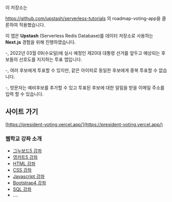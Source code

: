 이 저장소는 

https://github.com/upstash/serverless-tutorials 의 roadmap-voting-app을 클론하여 적용했습니다.

이 앱은 **Upstash** (Serverless Redis Database)를 데이터 저장소로 사용하는 **Next.js** 경험을 위해 진행하였습니다.

-, 2022년 03월 09(수요일)에 실시 예정인 제20대 대통령 선거를 앞두고 예상되는 후보들의 선호도를 지지하는 투표 앱입니다.

-, 여러 후보에게 투표할 수 있지만, 같은 아이피로 동일한 후보에게 중복 투표할 수 없습니다.

-, 방문자는 예비후보를 추가할 수 있고 투표된 후보에 대한 알림을 받을 이메일 주소를 입력 할 수 있습니다.


## 사이트 가기

[https://president-voting.vercel.app/](https://president-voting.vercel.app/)



### 웹학교 강좌 소개

- [그누보드5 강좌](https://365ok.co.kr/tj/gnuboard)
- [영카트5 강좌](https://365ok.co.kr/tj/youngcart)
- [HTML 강좌](https://365ok.co.kr/tj/html7)
- [CSS 강좌](https://365ok.co.kr/tj/css7)
- [Javascript 강좌](https://365ok.co.kr/tj/js)
- [Bootstrap4 강좌](https://365ok.co.kr/tj/bootstrap4)
- [SQL 강좌](https://365ok.co.kr/tj/sql)
- ....
